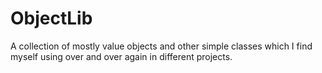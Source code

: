 # ObjectLib

A collection of mostly value objects and other simple classes which I find myself
using over and over again in different projects.

